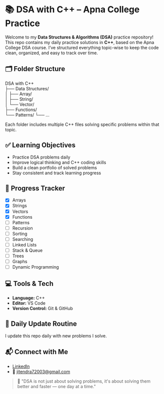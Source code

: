 # 📚 DSA with C++ – Apna College Practice

Welcome to my **Data Structures & Algorithms (DSA)** practice repository! This repo contains my daily practice solutions in **C++**, based on the Apna College DSA course. I’ve structured everything topic-wise to keep the code clean, organized, and easy to track over time.

## 🗂️ Folder Structure

DSA with C++  
├── Data Structures/  
│   ├── Array/  
│   ├── String/  
│   └── Vector/  
├── Functions/  
└── Patterns/ 
└── ...

Each folder includes multiple C++ files solving specific problems within that topic.

## ✅ Learning Objectives

- Practice DSA problems daily  
- Improve logical thinking and C++ coding skills  
- Build a clean portfolio of solved problems  
- Stay consistent and track learning progress

## 🚀 Progress Tracker

- [x] Arrays  
- [x] Strings  
- [x] Vectors  
- [x] Functions  
- [ ] Patterns  
- [ ] Recursion  
- [ ] Sorting  
- [ ] Searching  
- [ ] Linked Lists  
- [ ] Stack & Queue  
- [ ] Trees  
- [ ] Graphs  
- [ ] Dynamic Programming

## 💻 Tools & Tech

- **Language:** C++  
- **Editor:** VS Code  
- **Version Control:** Git & GitHub

## 📅 Daily Update Routine

I update this repo daily with new problems I solve.

## 📬 Connect with Me

- [LinkedIn](https://www.linkedin.com/in/jitendrachoudhary30)  
- 📧 jitendra72003@gmail.com

> 🧠 "DSA is not just about solving problems, it's about solving them better and faster — one day at a time."
